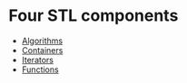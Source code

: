# Four STL components

- [Algorithms](components/algorithms.md)
- [Containers](components/containers.md)
- [Iterators](components/iterators.md)
- [Functions](components/functions-functors.md)
